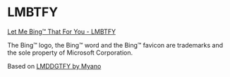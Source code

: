 # LMBTFY

[Let Me Bing™ That For You - LMBTFY](https://lmbtfy.net)

The Bing™ logo, the Bing™ word and the Bing™ favicon are trademarks and the sole property of Microsoft Corporation. 

Based on [LMDDGTFY by Myano](https://github.com/myano/lmddgtfy)
